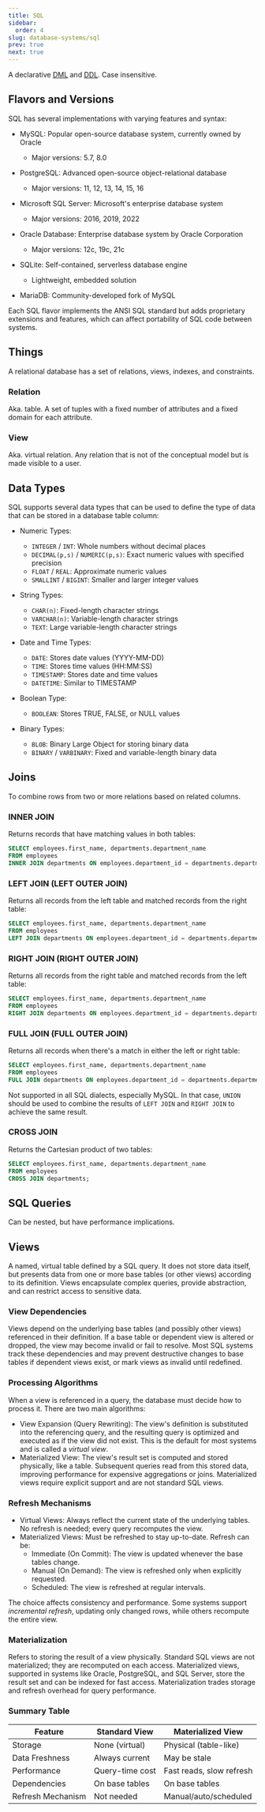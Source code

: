 ```yaml
---
title: SQL
sidebar:
  order: 4
slug: database-systems/sql
prev: true
next: true
---
```


A declarative [DML](/database-systems/introduction/#data-modelling-language) and [DDL](/database-systems/introduction/#data-definition-language). Case insensitive.

## Flavors and Versions

SQL has several implementations with varying features and syntax:

- MySQL: Popular open-source database system, currently owned by Oracle
  - Major versions: 5.7, 8.0

- PostgreSQL: Advanced open-source object-relational database
  - Major versions: 11, 12, 13, 14, 15, 16

- Microsoft SQL Server: Microsoft's enterprise database system
  - Major versions: 2016, 2019, 2022

- Oracle Database: Enterprise database system by Oracle Corporation
  - Major versions: 12c, 19c, 21c

- SQLite: Self-contained, serverless database engine
  - Lightweight, embedded solution

- MariaDB: Community-developed fork of MySQL

Each SQL flavor implements the ANSI SQL standard but adds proprietary extensions and features, which can affect portability of SQL code between systems.

## Things

A relational database has a set of relations, views, indexes, and constraints.

### Relation

Aka. table. A set of tuples with a fixed number of attributes and a fixed domain for each attribute.

### View

Aka. virtual relation. Any relation that is not of the conceptual model but is made visible to a user.

## Data Types

SQL supports several data types that can be used to define the type of data that can be stored in a database table column:

- Numeric Types:
  - `INTEGER` / `INT`: Whole numbers without decimal places
  - `DECIMAL(p,s)` / `NUMERIC(p,s)`: Exact numeric values with specified precision
  - `FLOAT` / `REAL`: Approximate numeric values
  - `SMALLINT` / `BIGINT`: Smaller and larger integer values

- String Types:
  - `CHAR(n)`: Fixed-length character strings
  - `VARCHAR(n)`: Variable-length character strings
  - `TEXT`: Large variable-length character strings

- Date and Time Types:
  - `DATE`: Stores date values (YYYY-MM-DD)
  - `TIME`: Stores time values (HH:MM:SS)
  - `TIMESTAMP`: Stores date and time values
  - `DATETIME`: Similar to TIMESTAMP

- Boolean Type:
  - `BOOLEAN`: Stores TRUE, FALSE, or NULL values

- Binary Types:
  - `BLOB`: Binary Large Object for storing binary data
  - `BINARY` / `VARBINARY`: Fixed and variable-length binary data

## Joins

To combine rows from two or more relations based on related columns.

### INNER JOIN

Returns records that have matching values in both tables:

```sql
SELECT employees.first_name, departments.department_name
FROM employees
INNER JOIN departments ON employees.department_id = departments.department_id;
```

### LEFT JOIN (LEFT OUTER JOIN)

Returns all records from the left table and matched records from the right table:

```sql
SELECT employees.first_name, departments.department_name
FROM employees
LEFT JOIN departments ON employees.department_id = departments.department_id;
```

### RIGHT JOIN (RIGHT OUTER JOIN)

Returns all records from the right table and matched records from the left table:

```sql
SELECT employees.first_name, departments.department_name
FROM employees
RIGHT JOIN departments ON employees.department_id = departments.department_id;
```

### FULL JOIN (FULL OUTER JOIN)

Returns all records when there's a match in either the left or right table:

```sql
SELECT employees.first_name, departments.department_name
FROM employees
FULL JOIN departments ON employees.department_id = departments.department_id;
```

Not supported in all SQL dialects, especially MySQL. In that case, `UNION` should be used to combine the results of  `LEFT JOIN` and `RIGHT JOIN` to achieve the same result.

### CROSS JOIN

Returns the Cartesian product of two tables:

```sql
SELECT employees.first_name, departments.department_name
FROM employees
CROSS JOIN departments;
```


## SQL Queries

Can be nested, but have performance implications.

## Views

A named, virtual table defined by a SQL query. It does not store data itself, but presents data from one or more base tables (or other views) according to its definition. Views encapsulate complex queries, provide abstraction, and can restrict access to sensitive data.

### View Dependencies

Views depend on the underlying base tables (and possibly other views) referenced in their definition. If a base table or dependent view is altered or dropped, the view may become invalid or fail to resolve. Most SQL systems track these dependencies and may prevent destructive changes to base tables if dependent views exist, or mark views as invalid until redefined.

### Processing Algorithms

When a view is referenced in a query, the database must decide how to process it. There are two main algorithms:

- View Expansion (Query Rewriting): The view's definition is substituted into the referencing query, and the resulting query is optimized and executed as if the view did not exist. This is the default for most systems and is called a *virtual view*.
- Materialized View: The view's result set is computed and stored physically, like a table. Subsequent queries read from this stored data, improving performance for expensive aggregations or joins. Materialized views require explicit support and are not standard SQL views.

### Refresh Mechanisms

- Virtual Views: Always reflect the current state of the underlying tables. No refresh is needed; every query recomputes the view.
- Materialized Views: Must be refreshed to stay up-to-date. Refresh can be:
  - Immediate (On Commit): The view is updated whenever the base tables change.
  - Manual (On Demand): The view is refreshed only when explicitly requested.
  - Scheduled: The view is refreshed at regular intervals.

The choice affects consistency and performance. Some systems support *incremental refresh*, updating only changed rows, while others recompute the entire view.

### Materialization

Refers to storing the result of a view physically. Standard SQL views are not materialized; they are recomputed on each access. Materialized views, supported in systems like Oracle, PostgreSQL, and SQL Server, store the result set and can be indexed for fast access. Materialization trades storage and refresh overhead for query performance.

### Summary Table

| Feature                | Standard View      | Materialized View      |
|------------------------|-------------------|------------------------|
| Storage                | None (virtual)    | Physical (table-like)  |
| Data Freshness         | Always current    | May be stale           |
| Performance            | Query-time cost   | Fast reads, slow refresh|
| Dependencies           | On base tables    | On base tables         |
| Refresh Mechanism      | Not needed        | Manual/auto/scheduled  |

